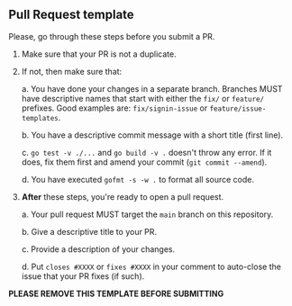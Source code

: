 ## Pull Request template
Please, go through these steps before you submit a PR.

1. Make sure that your PR is not a duplicate.
2. If not, then make sure that:

    a. You have done your changes in a separate branch. Branches MUST have descriptive names that start with either the `fix/` or `feature/` prefixes. Good examples are: `fix/signin-issue` or `feature/issue-templates`.

    b. You have a descriptive commit message with a short title (first line).

    c. `go test -v ./...` and `go build -v .` doesn't throw any error. If it does, fix them first and amend your commit (`git commit --amend`).

    d. You have executed `gofmt -s -w .` to format all source code.

3. **After** these steps, you're ready to open a pull request.

    a. Your pull request MUST target the `main` branch on this repository.

    b. Give a descriptive title to your PR.

    c. Provide a description of your changes.

    d. Put `closes #XXXX` or `fixes #XXXX` in your comment to auto-close the issue that your PR fixes (if such).

**PLEASE REMOVE THIS TEMPLATE BEFORE SUBMITTING**
